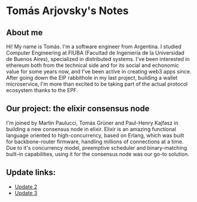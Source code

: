 # Tomás Arjovsky's Notes

## About me

Hi! My name is Tomás. I'm a software engineer from Argentina. I studied Computer Engineering at FIUBA (Facultad de Ingeniería de la Universidad de Buenos Aires), specialized in distributed systems. I've been interested in ethereum both from the technical side and for its social and echonomic value for some years now, and I've been active in creating web3 apps since. After going down the EIP rabbithole in my last project, building a wallet microservice, I'm more than excited to be taking part of the actual protocol ecosystem thanks to the EPF.

## Our project: the elixir consensus node

I'm joined by Martin Paulucci, Tomás Grüner and Paul-Henry Kajfasz in building a new consensus node in elixir. Elixir is an amazing functional language oriented to high-concurrency, based on Erlang, which was built for backbone-router firmware, handling millions of connections at a time. Due to it's concurrency model, preemptive scheduler and binary-matching built-in capabilities, using it for the consensus node was our go-to solution.

## Update links:

- [Update 2](https://hackmd.io/@ft-mkp6jQ5egGIMYqmACGA/SJBdp9So2)
- [Update 3](https://hackmd.io/6x43ZTkmSL2YKxdZe5E9KQ)
